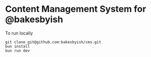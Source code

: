 # Content Management System for @bakesbyish

To run locally
```shell
git clone git@github.com:bakesbyish/cms.git
bun install
bun run dev
```
